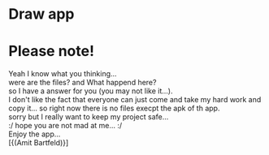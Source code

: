 # Draw app
# Please note!
Yeah I know what you thinking... </br>
were are the files? and What happend here? </br>
so I have a answer for you (you may not like it...). </br>
I don't like the fact that everyone can just come and take my hard work and copy it... so right now there is no files execpt the apk of th app. </br>
sorry but I really want to keep my project safe... </br>
:/ hope you are not mad at me... :/ </br>
Enjoy the app... </br> 
[{(Amit Bartfeld)}] </br>
